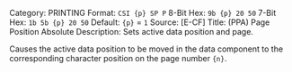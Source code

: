 Category: PRINTING
Format: `CSI {p} SP P`
8-Bit Hex: `9b {p} 20 50`
7-Bit Hex: `1b 5b {p} 20 50`
Default: `{p}` = `1`
Source: [E-CF]
Title: (PPA) Page Position Absolute
Description: Sets active data position and page.

Causes the active data position to be moved in the data component to the corresponding character position on the page number `{n}`.
